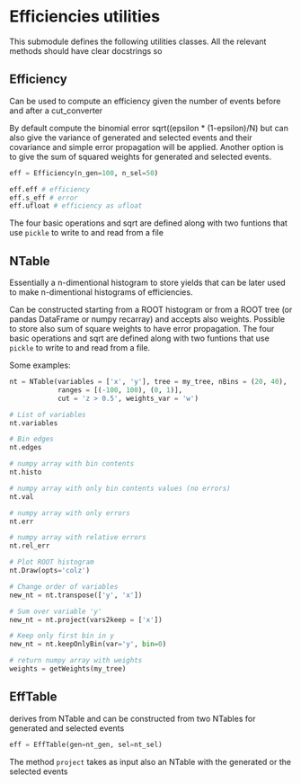 # Efficiencies utilities

This submodule defines the following utilities classes. All the relevant methods
should have clear docstrings so

## Efficiency
Can be used to compute an efficiency given the number of events before and after a cut_converter

By default compute the binomial error sqrt((epsilon * (1-epsilon)/N) but can also
give the variance of generated and selected events and their covariance and
simple error propagation will be applied. Another option is to give the sum of
squared weights for generated and selected events.

```python
eff = Efficiency(n_gen=100, n_sel=50)

eff.eff # efficiency
eff.s_eff # error
eff.ufloat # efficiency as ufloat
```

The four basic operations and sqrt are defined along with two funtions that use `pickle`
to write to and read from a file

## NTable
Essentially a n-dimentional histogram to store yields that can be later used to make
n-dimentional histograms of efficiencies.

Can be constructed starting from a ROOT histogram or from
a ROOT tree (or pandas DataFrame or numpy recarray) and accepts also weights.
Possible to store also sum of square weights to have error propagation.
The four basic operations and sqrt are defined along with two funtions that use `pickle`
to write to and read from a file.

Some examples:

```python
nt = NTable(variables = ['x', 'y'], tree = my_tree, nBins = (20, 40),
            ranges = [(-100, 100), (0, 1)],
            cut = 'z > 0.5', weights_var = 'w')

# List of variables
nt.variables

# Bin edges
nt.edges

# numpy array with bin contents
nt.histo

# numpy array with only bin contents values (no errors)
nt.val

# numpy array with only errors
nt.err

# numpy array with relative errors
nt.rel_err

# Plot ROOT histogram
nt.Draw(opts='colz')

# Change order of variables
new_nt = nt.transpose(['y', 'x'])

# Sum over variable 'y'
new_nt = nt.project(vars2keep = ['x'])

# Keep only first bin in y
new_nt = nt.keepOnlyBin(var='y', bin=0)

# return numpy array with weights
weights = getWeights(my_tree)
```

## EffTable
derives from NTable and can be constructed from two NTables for
 generated and selected events
 ```python
eff = EffTable(gen=nt_gen, sel=nt_sel)
 ```

 The method `project` takes as input also an NTable with the generated or the
 selected events
